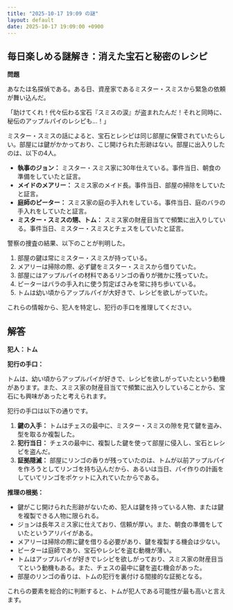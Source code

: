 ```yaml
---
title: "2025-10-17 19:09 の謎"
layout: default
date: 2025-10-17 19:09:00 +0900
---
```

## 毎日楽しめる謎解き：消えた宝石と秘密のレシピ

**問題**

あなたは名探偵である。ある日、資産家であるミスター・スミスから緊急の依頼が舞い込んだ。

「助けてくれ！代々伝わる宝石『スミスの涙』が盗まれたんだ！それと同時に、秘伝のアップルパイのレシピも…！」

ミスター・スミスの話によると、宝石とレシピは同じ部屋に保管されていたらしい。部屋には鍵がかかっており、こじ開けられた形跡はない。部屋に出入りしたのは、以下の4人。

*   **執事のジョン：** ミスター・スミス家に30年仕えている。事件当日、朝食の準備をしていたと証言。
*   **メイドのメアリー：** スミス家のメイド長。事件当日、部屋の掃除をしていたと証言。
*   **庭師のピーター：** スミス家の庭の手入れをしている。事件当日、庭のバラの手入れをしていたと証言。
*   **ミスター・スミスの甥、トム：** スミス家の財産目当てで頻繁に出入りしている。事件当日、ミスター・スミスとチェスをしていたと証言。

警察の捜査の結果、以下のことが判明した。

1.  部屋の鍵は常にミスター・スミスが持っている。
2.  メアリーは掃除の際、必ず鍵をミスター・スミスから借りていた。
3.  部屋にはアップルパイの材料であるリンゴの香りが微かに残っていた。
4.  ピーターはバラの手入れに使う剪定ばさみを常に持ち歩いている。
5.  トムは幼い頃からアップルパイが大好きで、レシピを欲しがっていた。

これらの情報から、犯人を特定し、犯行の手口を推理してください。

## 解答

**犯人：トム**

**犯行の手口：**

トムは、幼い頃からアップルパイが好きで、レシピを欲しがっていたという動機があります。また、スミス家の財産目当てで頻繁に出入りしていることから、宝石にも興味があったと考えられます。

犯行の手口は以下の通りです。

1.  **鍵の入手：** トムはチェスの最中に、ミスター・スミスの隙を見て鍵を盗み、型を取るか複製した。
2.  **犯行当日：** チェスの最中に、複製した鍵を使って部屋に侵入し、宝石とレシピを盗んだ。
3.  **証拠隠滅：** 部屋にリンゴの香りが残っていたのは、トムが以前アップルパイを作ろうとしてリンゴを持ち込んだから、あるいは当日、パイ作りの計画をしていてリンゴをポケットに入れていたからである。

**推理の根拠：**

*   鍵がこじ開けられた形跡がないため、犯人は鍵を持っている人物、または鍵を複製できる人物に限られる。
*   ジョンは長年スミス家に仕えており、信頼が厚い。また、朝食の準備をしていたというアリバイがある。
*   メアリーは掃除の際に鍵を借りる必要があり、鍵を複製する機会は少ない。
*   ピーターは庭師であり、宝石やレシピを盗む動機が薄い。
*   トムはアップルパイが好きでレシピを欲しがっており、スミス家の財産目当てという動機もある。また、チェスの最中に鍵を盗む機会があった。
*   部屋のリンゴの香りは、トムの犯行を裏付ける間接的な証拠となる。

これらの要素を総合的に判断すると、トムが犯人である可能性が最も高いと言えます。
